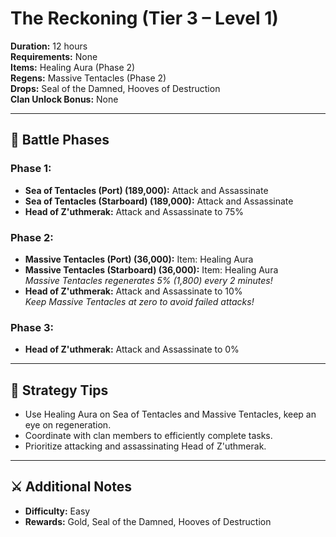 # The Reckoning (Tier 3 – Level 1)

**Duration:** 12 hours  
**Requirements:** None  
**Items:** Healing Aura (Phase 2)  
**Regens:** Massive Tentacles (Phase 2)  
**Drops:** Seal of the Damned, Hooves of Destruction  
**Clan Unlock Bonus:** None

---

## 🧪 Battle Phases

### Phase 1:
- **Sea of Tentacles (Port) (189,000):** Attack and Assassinate  
- **Sea of Tentacles (Starboard) (189,000):** Attack and Assassinate  
- **Head of Z'uthmerak:** Attack and Assassinate to 75%

### Phase 2:
- **Massive Tentacles (Port) (36,000):** Item: Healing Aura  
- **Massive Tentacles (Starboard) (36,000):** Item: Healing Aura  
  *Massive Tentacles regenerates 5% (1,800) every 2 minutes!*  
- **Head of Z'uthmerak:** Attack and Assassinate to 10%  
  *Keep Massive Tentacles at zero to avoid failed attacks!*

### Phase 3:
- **Head of Z'uthmerak:** Attack and Assassinate to 0%

---

## 🧭 Strategy Tips

- Use Healing Aura on Sea of Tentacles and Massive Tentacles, keep an eye on  regeneration.  
- Coordinate with clan members to efficiently complete tasks.  
- Prioritize attacking and assassinating Head of Z'uthmerak.

---

## ⚔️ Additional Notes

- **Difficulty:** Easy  
- **Rewards:** Gold, Seal of the Damned, Hooves of Destruction  
<!-- - **Next Battle:** [Abandoned Kingdom](abandoned-kingdom.md) -->